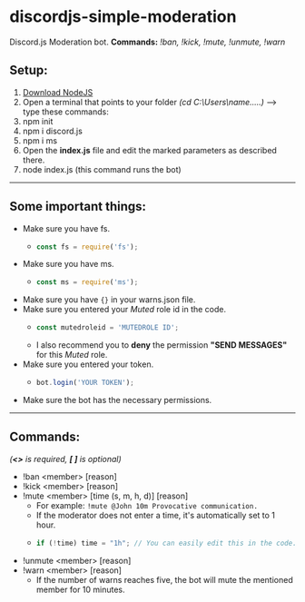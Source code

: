 # discordjs-simple-moderation
Discord.js Moderation bot. **Commands:** *!ban, !kick, !mute, !unmute, !warn*

## Setup:
1. [Download NodeJS](https://nodejs.org/)
2. Open a terminal that points to your folder *(cd C:\Users\name.....)* --> type these commands:
3. npm init
4. npm i discord.js
5. npm i ms
6. Open the **index.js** file and edit the marked parameters as described there.
7. node index.js (this command runs the bot)
-------------
## Some important things:
- Make sure you have fs.
  - ```js
    const fs = require('fs');
- Make sure you have ms.
  - ```js
    const ms = require('ms');
- Make sure you have `{}` in your warns.json file.
- Make sure you entered your *Muted* role id in the code.
  - ```js
    const mutedroleid = 'MUTEDROLE ID';
  - I also recommend you to **deny** the permission **"SEND MESSAGES"** for this *Muted* role.
- Make sure you entered your token.
  - ``` js
    bot.login('YOUR TOKEN');
- Make sure the bot has the necessary permissions.
-------------
## Commands:
*(**<>** is required, **[ ]** is optional)*
- !ban \<member> [reason]
- !kick \<member> [reason]
- !mute \<member> [time (s, m, h, d)] [reason]
  - For example: `!mute @John 10m Provocative communication.`
  - If the moderator does not enter a time, it's automatically set to 1 hour.
  - ```js
    if (!time) time = "1h"; // You can easily edit this in the code.
- !unmute \<member> [reason]
- !warn \<member> [reason]
  - If the number of warns reaches five, the bot will mute the mentioned member for 10 minutes.
